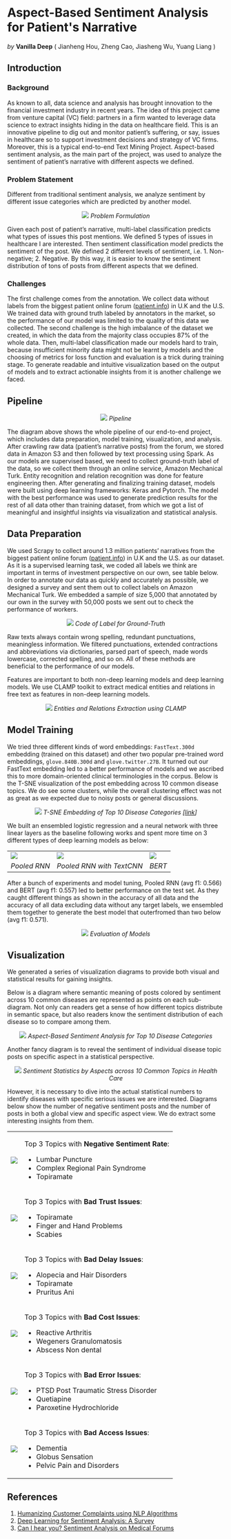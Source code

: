 # Aspect-Based Sentiment Analysis for Patient's Narrative

*by* **Vanilla Deep** ( Jianheng Hou, Zheng Cao, Jiasheng Wu, Yuang Liang )

## Introduction

### Background

As known to all, data science and analysis has brought innovation to the financial investment industry in recent years. The idea of this project came from venture capital (VC) field: partners in a firm wanted to leverage data science to extract insights hiding in the data on healthcare field. This is an innovative pipeline to dig out and monitor patient’s suffering, or say, issues in healthcare so to support investment decisions and strategy of VC firms. Moreover, this is a typical end-to-end Text Mining Project. Aspect-based sentiment analysis, as the main part of the project, was used to analyze the sentiment of patient’s narrative with different aspects we defined.

### Problem Statement

Different from traditional sentiment analysis, we analyze sentiment by different issue categories which are predicted by another model. 

<p align="center">
  <img src="fig/Problem_Formulation.png" style="max-height: 300px" />
  <em>Problem Formulation</em>
</p>

Given each post of patient’s narrative, multi-label classification predicts what types of issues this post mentions. We defined 5 types of issues in healthcare I are interested. Then sentiment classification model predicts the sentiment of the post. We defined 2 different levels of sentiment, i.e. 1. Non-negative; 2. Negative. By this way, it is easier to know the sentiment distribution of tons of posts from different aspects that we defined.

### Challenges

The first challenge comes from the annotation. We collect data without labels from the biggest patient online forum ([patient.info](https://patient.info/)) in U.K and the U.S. We trained data with ground truth labeled by annotators in the market, so the performance of our model was limited to the quality of this data we collected. The second challenge is the high imbalance of the dataset we created, in which the data from the majority class occupies 87% of the whole data. Then, multi-label classification made our models hard to train, because insufficient minority data might not be learnt by models and the choosing of metrics for loss function and evaluation is a trick during training stage. To generate readable and intuitive visualization based on the output of models and to extract actionable insights from it is another challenge we faced.

## Pipeline

<p align="center">
  <img src="fig/Pipeline.png" style="max-height: 300px" />
  <em>Pipeline</em>
</p>

The diagram above shows the whole pipeline of our end-to-end project, which includes data preparation, model training, visualization, and analysis. After crawling raw data (patient’s narrative posts) from the forum, we stored data in Amazon S3 and then followed by text processing using Spark. As our models are supervised based, we need to collect ground-truth label of the data, so we collect them through an online service, Amazon Mechanical Turk.  Entity recognition and relation recognition was done for feature engineering then. After generating and finalizing training dataset, models were built using deep learning frameworks: Keras and Pytorch. The model with the best performance was used to generate prediction results for the rest of all data other than training dataset, from which we got a list of meaningful and insightful insights via visualization and statistical analysis.

## Data Preparation

We used Scrapy to collect around 1.3 million patients’ narratives from the biggest patient online forum ([patient.info](https://patient.info/)) in U.K and the U.S. as our dataset. As it is a supervised learning task, we coded all labels we think are important in terms of investment perspective on our own, see table below. In order to annotate our data as quickly and accurately as possible, we designed a survey and sent them out to collect labels on Amazon Mechanical Turk. We embedded a sample of size 5,000 that annotated by our own in the survey with 50,000 posts we sent out to check the performance of workers.

<p align="center">
  <img src="fig/Code_of_Label_for_Ground-Truth.png" style="max-height: 400px" />
  <em>Code of Label for Ground-Truth</em>
</p>

Raw texts always contain wrong spelling, redundant punctuations, meaningless information. We filtered punctuations, extended contractions and abbreviations via dictionaries, parsed part of speech, made words lowercase, corrected spelling, and so on. All of these methods are beneficial to the performance of our models.

Features are important to both non-deep learning models and deep learning models. We use CLAMP toolkit to extract medical entities and relations in free text as features in non-deep learning models.

<p align="center">
  <img src="fig/CLAMP.png" style="max-height: 400px" />
  <em>Entities and Relations Extraction using CLAMP</em>
</p>

## Model Training

We tried three different kinds of word embeddings: `FastText.300d` embedding (trained on this dataset) and other two popular pre-trained word embeddings, `glove.840B.300d` and `glove.twitter.27B`. It turned out our FastText embedding led to a better performance of models and we ascribed this to more domain-oriented clinical terminologies in the corpus. Below is the T-SNE visualization of the post embedding across 10 common disease topics. We do see some clusters, while the overall clustering effect was not as great as we expected due to noisy posts or general discussions.

<!--
<p>
  <em>(The following resource may take some time to be loaded... or&nbsp;<a href="http://htmlpreview.github.io/?https://github.com/JiashengWu/Aspect-Based_Sentiment_Analysis/blob/master/fig/Top_10_Disease_Categories.html">link</a>)</em>
</p>
<iframe src="http://htmlpreview.github.io/?https://github.com/JiashengWu/Aspect-Based_Sentiment_Analysis/blob/master/fig/Top_10_Disease_Categories.html" width="1016px" height="766px">
  <p align="center">
    <img src="fig/Top_10_Disease_Categories.png" style="max-height: 400px" />
    <a href="http://htmlpreview.github.io/?https://github.com/JiashengWu/Aspect-Based_Sentiment_Analysis/blob/master/fig/Top_10_Disease_Categories.html">[Interactive Chart]&nbsp;</a>
  </p>
</iframe>
<p align="center">
  <em>T-SNE Embedding of Top 10 Disease Categories</em>
</p>
-->

<p align="center">
    <img src="fig/Top_10_Disease_Categories.png" style="max-height: 400px" />
    <em>T-SNE Embedding of Top 10 Disease Categories [<a href="http://htmlpreview.github.io/?https://github.com/JiashengWu/Aspect-Based_Sentiment_Analysis/blob/master/fig/Top_10_Disease_Categories.html">link</a>]</em>
</p>

We built an ensembled logistic regression and a neural network with three linear layers as the baseline following works and spent more time on 3 different types of deep learning models as below:

<table>
  <tr>
    <td>
      <img src="fig/Model_1.jpeg" />
    </td>
    <td>
      <img src="fig/Model_2.jpeg" />
    </td>
    <td>
      <img src="fig/Model_3.png" />
    </td>
  </tr>
  <tr>
    <td align="center">
      <em>Pooled RNN</em>
    </td>
    <td align="center">
      <em>Pooled RNN with TextCNN</em>
    </td>
    <td align="center">
      <em>BERT</em>
    </td>
  </tr>
</table>

After a bunch of experiments and model tuning, Pooled RNN (avg f1: 0.566) and BERT (avg f1: 0.557) led to better performance on the test set. As they caught different things as shown in the accuracy of all data and the accuracy of all data excluding data without any target labels, we ensembled them together to generate the best model that outerfromed than two below (avg f1: 0.571).

<p align="center">
  <img src="fig/Evaluation.png" style="max-height: 300px" />
  <em>Evaluation of Models</em>
</p>

## Visualization

We generated a series of visualization diagrams to provide both visual and statistical results for gaining insights.

Below is a diagram where semantic meaning of posts colored by sentiment across 10 common diseases are represented as points on each sub-diagram. Not only can readers get a sense of how different topics distribute in semantic space, but also readers know the sentiment distribution of each disease so to compare among them.

<p align="center">
  <img src="fig/Aspect-Based_Sentiment_Analysis_for_10_Common_Disease_Categories.png" />
  <em>Aspect-Based Sentiment Analysis for Top 10 Disease Categories</em>
</p>

Another fancy diagram is to reveal the sentiment of individual disease topic posts on specific aspect in a statistical perspective.

<p align="center">
  <img src="fig/Sentiment_Statistics_by_Aspects_across_10_Common_Topics_in_Health_Care.png" />
  <em>Sentiment Statistics by Aspects across 10 Common Topics in Health Care</em>
</p>

However, it is necessary to dive into the actual statistical numbers to identify diseases with specific serious issues we are interested. Diagrams below show the number of negative sentiment posts and the number of posts in both a global view and specific aspect view. We do extract some interesting insights from them.

<table>
  <tr>
    <td>
      <img src="fig/Insight_1.png" style="max-width: 500px; max-height: 300px" />
    </td>
    <td>
      <p>Top 3 Topics with <b>Negative Sentiment Rate</b>:</p>
      <p>
        <ul>
          <li>Lumbar Puncture</li>
          <li>Complex Regional Pain Syndrome</li>
          <li>Topiramate</li>
        </ul>
      </p>
    </td>
  </tr>
  <tr>
    <td>
      <img src="fig/Insight_2.png" style="max-width: 500px; max-height: 300px" />
    </td>
    <td>
      <p>Top 3 Topics with <b>Bad Trust Issues</b>:</p>
      <p>
        <ul>
          <li>Topiramate</li>
          <li>Finger and Hand Problems</li>
          <li>Scabies</li>
        </ul>
      </p>
    </td>
  </tr>
  <tr>
    <td>
      <img src="fig/Insight_3.png" style="max-width: 500px; max-height: 300px" />
    </td>
    <td>
      <p>Top 3 Topics with <b>Bad Delay Issues</b>:</p>
      <p>
        <ul>
          <li>Alopecia and Hair Disorders</li>
          <li>Topiramate</li>
          <li>Pruritus Ani</li>
        </ul>
      </p>
    </td>
  </tr>
  <tr>
    <td>
      <img src="fig/Insight_4.png" style="max-width: 500px; max-height: 300px" />
    </td>
    <td>
      <p>Top 3 Topics with <b>Bad Cost Issues</b>:</p>
      <p>
        <ul>
          <li>Reactive Arthritis</li>
          <li>Wegeners Granulomatosis</li>
          <li>Abscess Non dental</li>
        </ul>
      </p>
    </td>
  </tr>
  <tr>
    <td>
      <img src="fig/Insight_5.png" style="max-width: 500px; max-height: 300px" />
    </td>
    <td>
      <p>Top 3 Topics with <b>Bad Error Issues</b>:</p>
      <p>
        <ul>
          <li>PTSD Post Traumatic Stress Disorder</li>
          <li>Quetiapine</li>
          <li>Paroxetine Hydrochloride</li>
        </ul>
      </p>
    </td>
  </tr>
  <tr>
    <td>
      <img src="fig/Insight_6.png" style="max-width: 500px; max-height: 300px" />
    </td>
    <td>
      <p>Top 3 Topics with <b>Bad Access Issues</b>:</p>
      <p>
        <ul>
          <li>Dementia</li>
          <li>Globus Sensation</li>
          <li>Pelvic Pain and Disorders</li>
        </ul>
      </p>
    </td>
  </tr>
</table>

## References

1. [Humanizing Customer Complaints using NLP Algorithms](https://towardsdatascience.com/https-medium-com-vishalmorde-humanizing-customer-complaints-using-nlp-algorithms-64a820cef373)
2. [Deep Learning for Sentiment Analysis: A Survey](https://arxiv.org/pdf/1801.07883.pdf)
3. [Can I hear you? Sentiment Analysis on Medical Forums](https://pdfs.semanticscholar.org/1d6b/4edca519259c44307617f2b585ca27f1d4ad.pdf)

